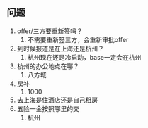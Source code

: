 <!--
 * @Description: 
 * @Author: lilongguang
 * @Date: 2022-03-21 10:57:58
 * @LastEditors: lilongguang
 * @LastEditTime: 2022-03-22 13:59:26
-->
## 问题

1. offer/三方要重新签吗？
   1. 不需要重新签三方，会重新审批offer
2. 到时候报道是在上海还是杭州？
   1. 杭州现在还是冷启动，base一定会在杭州
3. 杭州的办公地点在哪？
   1. 八方城
4. 房补
   1. 1000
5. 去上海是住酒店还是自己租房
6. 五险一金按照哪里的交
   1. 杭州
